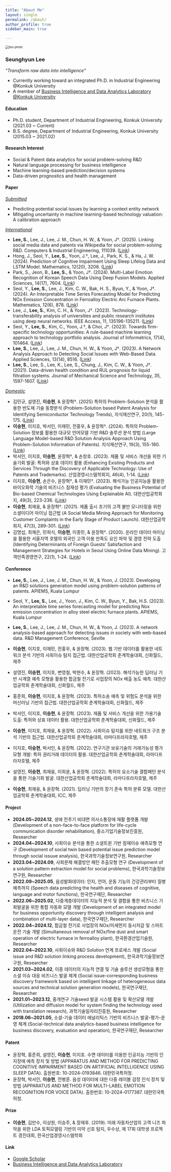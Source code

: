 ```yaml
---
title: "About Me"
layout: single
permalink: /about/
author_profile: true
sidebar_main: true

---
```




<img src="../images/about/bio-photo-1744384444624-2.jpg" alt="bio-photo" style="zoom: 67%;" class="align-center" />

### Seunghyun Lee

*"Transform raw data into intelligence"*

- Currently working toward an integrated Ph.D. in Industrial Engineering @Konkuk University
- A member of [Business Intelligence and Data Analytics Laboratory @Konkuk University](https://sites.google.com/view/kkbizintelligence/lab-home?authuser=0)



#### Education

- Ph.D. student, Department of Industrial Engineering, Konkuk University (2021.03 ~ Current)
- B.S. degree, Department of Industrial Engineering, Konkuk University (2015.03 ~ 2021.02)



#### Research Interest

- Social & Patent data analytics for social problem-solving R&D
- Natural language processing for business intelligence
- Machine learning-based prediction/decision systems
- Data-driven prognostics and health management



#### Paper

*<u>Submitted</u>*

- Predicting potential social issues by learning a context entity network
- Mitigating uncertainty in machine learning-based technology valuation: A calibration approach

*<u>International</u>*

- **Lee, S.**, Lee, J., Lee, J. M., Chun, H. W., & Yoon, J†. (2025). Linking social media data and patents via Wikipedia for social problem-solving R&D. Computers & Industrial Engineering, 111039. ([Link](https://www.sciencedirect.com/science/article/pii/S0360835225001858))
- Hong, J., Seol, Y., **Lee, S.**, Yoon, J.†, Lee, J., Park, K. S., & Ha, J. W. (2024). Prediction of Cognitive Impairment Using Sleep Lifelog Data and LSTM Model. Mathematics, 12(20), 3208. ([Link](https://www.mdpi.com/2227-7390/12/20/3208))
- Park, S., Jeon, B., **Lee, S.**, & Yoon, J†. (2024). Multi-Label Emotion Recognition of Korean Speech Data Using Deep Fusion Models. Applied Sciences, 14(17), 7604. ([Link](https://www.mdpi.com/2076-3417/14/17/7604))
- Seol, Y., **Lee, S.**, Lee, J., Kim, C. W., Bak, H. S., Byun, Y., & Yoon, J†. (2024). An Interpretable Time Series Forecasting Model for Predicting NOx Emission Concentration in Ferroalloy Electric Arc Furnace Plants. Mathematics, 12(6), 878. ([Link](https://www.mdpi.com/2227-7390/12/6/878))
- Lee, J., **Lee, S.**, Kim, C. H., & Yoon, J†. (2023). Technology-transferability analysis of universities and public research institutes using deep neural networks. IEEE Access, 11, 135196-135211. ([Link](https://ieeexplore.ieee.org/abstract/document/10335185))
- Seol, Y., **Lee, S.**, Kim, C., Yoon, J.†, & Choi, J†. (2023). Towards firm-specific technology opportunities: A rule-based machine learning approach to technology portfolio analysis. Journal of Informetrics, 17(4), 101464. ([Link](https://www.sciencedirect.com/science/article/pii/S1751157723000895))
- **Lee, S.**, Lee, J., Lee, J. M., Chun, H. W., & Yoon, J†. (2023). A Network Analysis Approach to Detecting Social Issues with Web-Based Data. Applied Sciences, 13(14), 8516. ([Link](https://www.mdpi.com/2076-3417/13/14/8516))
- **Lee, S.**, Lee, S., Lee, K., Lee, S., Chung, J., Kim, C. W., & Yoon, J†. (2021). Data-driven health condition and RUL prognosis for liquid filtration systems. Journal of Mechanical Science and Technology, 35, 1597-1607. ([Link](https://link.springer.com/article/10.1007/s12206-021-0323-8))

*<u>Domestic</u>*

- 김민규, 설영진, **이승현**, & 윤장혁†. (2025) 특허의 Problem-Solution 분석을 활용한 반도체 기술 동향분석 (Problem-Solution based Patent Analysis for Identifying Semiconductor Technology Trends), 지식재산연구, 20(1), 145-175. ([Link](https://www.kci.go.kr/kciportal/ci/sereArticleSearch/ciSereArtiView.kci?sereArticleSearchBean.artiId=ART003184635))
- **이승현**, 이지호, 박서인, 이재민, 전홍우, & 윤장혁†. (2024). 특허의 Problem-Solution 정보를 활용한 대규모 언어모델 기반 R&D 솔루션 분석 방법 (Large Language Model-based R&D Solution Analysis Approach Using Problem-Solution Information of Patents). 지식재산연구, 19(3), 155-180. ([Link](https://www.kci.go.kr/kciportal/ci/sereArticleSearch/ciSereArtiView.kci?sereArticleSearchBean.artiId=ART003118399))
- 박서인, 이지호, **이승현**, 윤장혁†, & 손창호. (2023). 제품 및 서비스 개선을 위한 기술기회 발굴: 특허와 상표 데이터 활용 (Enhancing Existing Products and Services Through the Discovery of Applicable Technology: Use of Patents and Trademarks). 산업경영시스템학회지, 46(4), 1-14. ([Link](https://www.kci.go.kr/kciportal/ci/sereArticleSearch/ciSereArtiView.kci?sereArticleSearchBean.artiId=ART003031521))
- 이지호, **이승현**, 손은수, 윤장혁†, & 이재민†. (2023). 해석가능 인공지능을 활용한 바이오화학 기술의 비즈니스 잠재성 평가 (Evaluating the Business Potential of Bio-based Chemical Technologies Using Explainable AI). 대한산업공학회지, 49(3), 223-236. ([Link](https://www.dbpia.co.kr/journal/articleDetail?nodeId=NODE11435015))
- **이승현**, 최재웅, & 윤장혁†. (2021). 제품 출시 초기의 고객 불만 모니터링을 위한 소셜미디어 마이닝 접근법 (A Social Media Mining Approach for Monitoring Customer Complaints in the Early Stage of Product Launch). 대한산업공학회지, 47(3), 289-301. ([Link](https://www.dbpia.co.kr/journal/articleDetail?nodeId=NODE10566184))
- 김명섭, 최재은, 민희식, **이승현**, 이종민, & 윤장혁†. (2020). 온라인 데이터 마이닝을 활용한 서울지역 호텔의 외국인 고객 이용 만족도 요인 파악 및 경영 전략 도출 (Identifying Determinants of Foreign Guests’ Satisfaction and Management Strategies for Hotels in Seoul Using Online Data Mining). 고객만족경영연구, 22(1), 1-24. ([Link](https://kiss.kstudy.com/Detail/Ar?key=3771309))



#### Conference

- **Lee, S.**, Lee, J., Lee, J. M., Chun, H. W., & Yoon, J. (2023). Developing an R&D solutions generation model using problem-solution patterns of patents. APIEMS, Kuala Lumpur

- Seol, Y., **Lee, S.**, Lee, J., Yoon, J., Kim, C. W., Byun, Y., Bak, H.S. (2023). An interpretable time series forecasting model for predicting Nox emission concentration in alloy steel electric furnace plants. APIEMS, Kuala Lumpur
- **Lee, S.**, Lee, J., Lee, J. M., Chun, H. W., & Yoon, J. (2023). A network analysis-based approach for detecting issues in society with web-based data. R&D Management Conference, Seville
- **이승현**, 이지호, 이재민, 전홍우, & 윤장혁. (2023). 웹 기반 데이터를 활용한 네트워크 분석 기반의 사회이슈 탐지 접근법. 대한산업공학회 춘계학술대회, 신화월드, 제주
- 설영진, **이승현**, 이지호, 변영철, 박현수, & 윤장혁. (2023). 해석가능한 딥러닝 기반 시계열 예측 모형을 활용한 합금철 전기로 사업장의 NOx 배출 농도 예측. 대한산업공학회 춘계학술대회, 신화월드, 제주
- 홍준희, **이승현**, 이지호, & 윤장혁. (2023). 특허소송 예측 및 위험도 분석을 위한 머신러닝 기반의 접근법. 대한산업공학회 춘계학술대회, 신화월드, 제주
- 박서인, 이지호, **이승현**, & 윤장혁. (2023). 제품 및 서비스 개선을 위한 가용기술 도출: 특허와 상표 데이터 활용. 대한산업공학회 춘계학술대회, 신화월드, 제주
- **이승현**, 이지호, 최재웅, & 윤장혁. (2022). 사회이슈 탐지를 위한 네트워크 구조 분석 기반의 접근법. 대한산업공학회 춘계학술대회, 라마다프라자호텔, 제주
- 이지호, **이승현**, 박서인, & 윤장혁. (2022). 연구기관 보유기술의 거래가능성 평가모형 개발: 특허 권리거래 데이터의 활용. 대한산업공학회 춘계학술대회, 라마다프라자호텔, 제주
- 설영진, **이승현**, 최재웅, 이희윤, & 윤장혁. (2022). 특허의 요소기술 결합패턴 분석을 통한 기술기회 발굴. 대한산업공학회 춘계학술대회, 라마다프라자호텔, 제주
- **이승현**, 최재웅, & 윤장혁. (2021). 딥러닝 기반의 장기 존속 특허 분류 모델. 대한산업공학회 춘계학술대회, ICC, 제주



#### Project

- **2024.05~2024.12**, 생애 전주기 비대면 의사소통장애 재활 플랫폼 개발 (Development of a non-face-to-face platform for life-cycle communication disorder rehabilitation), 중소기업기술정보진흥원, Researcher
- **2024.04~2024.10**, 사회이슈 분석을 통한 소셜트윈 기반 잠재이슈 예측모형 연구 (Development of social twin based potential issue prediction model  through social issuue analysis), 한국과학기술정보연구원, Researcher
- **2023.04~2024.09**, 사회문제 해결방안 패턴 추출모형 연구 (Development of a solution pattern extraction model for social problems), 한국과학기술정보연구원, Researcher
- **2022.09~2025.05**, 음성발화데이터: 인지, 언어, 운동 기능의 건강관리부터 질병 예측까지 (Speech data predicting the health and diseases of cognitive, language and motor functions), 한국연구재단, Researcher
- **2022.06~2025.02**, 다중계층데이터의 지능적 분석 및 결합을 통한 비즈니스 기회발굴을 위한 통합 자동화 모델 개발 (Development of an integrated model for business opportunity discovery through intelligent analysis and combination of multi-layer data), 한국연구재단, Researcher
- **2022.04~2024.12**, 합금철 전기로 사업장의 NOx/미세먼지 동시저감 및 스마트 운전 기술 개발 (Simultaneous removal of NOx/fine dust and smart operation of electric furnace in ferroalloy plant), 한국환경산업기술원, Researcher
- **2022.04~2022.10**, 사회이슈와 R&D Solution 연계 프로세스 개발 (Social issue and R&D solution linking process development), 한국과학기술정보연구원, Researcher
- **2021.03~2024.02**, 이종 데이터의 지능적 연결 및 기술 솔루션 생성모형을 통한 소셜 이슈 대응 비즈니스 발굴 체계 (Social issue-corresponding business discovery framework based on intelligent linkage of heterogeneous data sources and technical solution generation models), 한국연구재단, Researcher
- **2021.01~2023.12**, 중개연구 기술seed 발굴 시스템 활용 및 확산모델 개발 (Utilization and diffusion model for system finding the technology seed with translation research), 과학기술일자리진흥원, Researcher
- **2018.06~2021.05**, 소셜-기술 데이터 애널리틱스 기반의 비즈니스 발굴-평가-운영 체계 (Social-technical data analytics-based business intelligence for business discovery, evaluation and operation), 한국연구재단, Researcher



#### Patent

- 윤장혁, 홍준희, 설영진, **이승현**, 이지호. 수면 데이터를 이용한 인공지능 기반의 인지장애 예측 장치 및 방법 (APPARATUS AND METHOD FOR PREDICTING COGNITIVE IMPAIRMENT BASED ON ARTIFICIAL INTELLIGENCE USING SLEEP DATA). 출원번호: 10-2024-0193846. 대한민국특허청.
- 윤장혁, 박서인, **이승현**, 전병훈. 음성 데이터에 대한 다중 레이블 감정 인식 장치 및 방법 (APPARATUS AND METHOD FOR MULTI-LABEL EMOTION RECOGNITION FOR VOICE DATA). 출원번호: 10-2024-0177387. 대한민국특허청.



#### Prize

- **이승현**, 김만수, 이상원, 이승주, & 장재후. (2019). 미래 자동차산업의 고객 니즈 파악을 위한 LDA 토픽모델링 기반의 미약 신호 탐지, 우수상, 제 17회 대학생 프로젝트 경진대회, 한국산업경영시스템학회



#### Link

- [Google Scholar](https://scholar.google.co.kr/citations?user=mOqXJDgAAAAJ&hl=ko)
- [Business Intelligence and Data Analytics Laboratory](https://sites.google.com/view/kkbizintelligence/lab-home?authuser=0)
